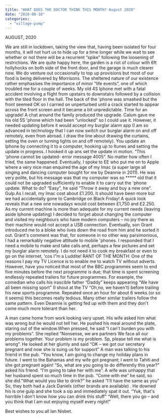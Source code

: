 ```yaml
---
title: "WHAT DOES THE DOCTOR THINK THIS MONTH? August 2020"
date: "2020-08-10"
categories: 
  - "village-pump"
---
```


AUGUST, 2020

We are still in lockdown, taking the view that, having been isolated for four months, it will not hurt us to hide up for a time longer while we wait to see whether or not there will be a recurrent “spike” following the loosening of restrictions. We are quite happy here, the garden is a riot of colour with 6ft hollyhocks on both side of the front door, and the garage is much clearer now. We do venture out occasionally to top up provisions but most of our food is being delivered by Morrisons. The sheltered nature of our existence rather emphasises the importance of minor “life events”, one of which troubled me for a couple of weeks. My old 4S Iphone met with a fatal accident involving a flight from upstairs to downstairs followed by a collision with the tiled floor in the hall. The back of the 'phone was smashed but the front seemed OK so I carried on unperturbed until a crack started to appear across the front screen and it became a bit unpredictable. Time for an upgrade! A chat around the family produced the upgrade. Calum gave me his old 5S 'phone which had been “unlocked” so I could use it. However, it needed updating before it would accept my burglar alarm app (I am so advanced in technology that I can now switch our burglar alarm on and off remotely, even from abroad. I draw the line about drawing the curtains, setting the oven or turning lights on and off remotely). You update an Iphone by connecting it to a computer, hooking up to Itunes and setting the update in progress. I hooked it up ans set the update in motion. “This 'phone cannot be updated- error message 4005”. No matter how often I tried, the same happened. Eventually, I spoke to EE who put me on to Apple where a very nice man enquired the age of my Imac (a super large all singing and dancing computer bought for me by Deannie in 2011). He was very polite, but his message was that my computer was so \*\*\*\*\* old that it could not be upgraded sufficiently to enable it to carry out the 'phone update. What to do? “Easy”, he said “Throw it away and buy a new one”. Gulp.As I recall, my Imac cost about £1.200. It should have been more but we had accidentally gone to Cambridge on Black Friday! A quick look reveals that a new one nowadays would cost between £1,750 and £2.250. As my current machine is more than adequate for my current needs (leaving aside Iphone updating) I decided to forget about changing the computer and visited my neighbours who have modern computers – no joy there as their machine would not accept a USB connection. Eventually, son Grant introduced me to a bloke who lives down the road from him and he sorted it out. Grant's comment was that, for someone in no other way parsimonious, I had a remarkably negative attitude to mobile 'phones. I responded that I need a mobile to make and take calls and, perhaps a few pictures and set my burglar alarm remotely. I do not need it to cook my breakfast or even to go on the internet, 'cos I”m a Luddite! RANT OF THE MONTH: One of the reasons I pay my TV Licence is to enable me to watch TV without adverts. However, have you noticed that most of the BBC programmes seem to end five minutes before the next programme is due; that time is spent screening endlessly repeated trailers for future programmes. For example, the comedian who calls his irascible father “Daddy” keeps appearing “We have all been missing sport” (I shout at the TV “Oh,no, we haven't) before trailing his new sports programme. Repeated once an hour for about 6 weeks (or so it seems) this becomes really tedious. Many other similar trailers follow the same pattern. Even Deannie is getting fed up with them and they don't come much more tolerant than her.

A man came home from work looking very upset. His wife asked him what was wrong but he would not tell her. He pushed his meal around the plate, staring out of the window.When pressed, he said “I can't burden you with my problems”. She replied “Nonsense, we are partners We face all our problems together. Your problem is my problem. Sp, please tell me what is wrong”. He looked at her glumly and said “OK – we got our secretary pregnant and now she is suing us for support” A man was talking to his friend in the pub. “You know, I am going to change my holiday plans in future. I went to the Bahamas and my wife got pregnant; I went to Tahiti and she got pregnant again! “So, what are you going to do differently this year?” asked his friend. “I'm going to take her with me”. A wife was unhappy that her husband spent so much time in the pub. “Come with me” he said, so she did.”What would you like to drink?” he asked “I'll have the same as you” So, they both had a Jack Daniels (other brands are available) . He downed his is one gulp and she took a sip and immediately spat it out. “Yuk, that's horrible I don't know how you can drink this stuff” “Well, there you go – and you think that I am out enjoying myself every night!”

Best wishes to you all Ian Nisbet.
